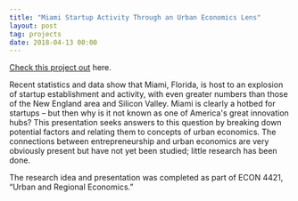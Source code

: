 ```yaml
---
title: "Miami Startup Activity Through an Urban Economics Lens"
layout: post
tag: projects
date: 2018-04-13 00:00
---
```


[Check this project out](https://www.dropbox.com/s/d6nrrldcl83nqbz/MiamiPresentation.pdf?dl=0) here.

Recent statistics and data show that Miami, Florida, is host to an explosion of startup establishment and activity, with even greater numbers than those of the New England area and Silicon Valley. Miami is clearly a hotbed for startups – but then why is it not known as one of America's great innovation hubs? This presentation seeks answers to this question by breaking down potential factors and relating them to concepts of urban economics. The connections between entrepreneurship and urban economics are very obviously present but have not yet been studied; little research has been done.

The research idea and presentation was completed as part of ECON 4421, “Urban and Regional Economics.”